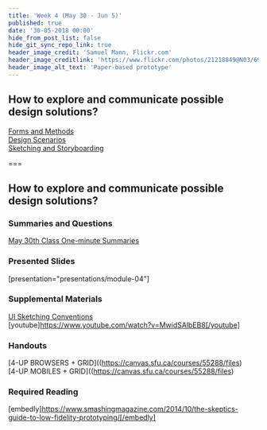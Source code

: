 ```yaml
---
title: 'Week 4 (May 30 - Jun 5)'
published: true
date: '30-05-2018 00:00'
hide_from_post_list: false
hide_git_sync_repo_link: true
header_image_credit: 'Samuel Mann, Flickr.com'
header_image_creditlink: 'https://www.flickr.com/photos/21218849@N03/6968244538/'
header_image_alt_text: 'Paper-based prototype'
---
```


## How to explore and communicate possible design solutions?
[Forms and Methods](../../presentations/module-04#/module-04-4)  
[Design Scenarios](../../presentations/module-04#/module-04-5)  
[Sketching and Storyboarding](../../presentations/module-04#/module-04-6)  

===

## **How to explore and communicate possible design solutions?**

### Summaries and Questions  
[May 30th Class One-minute Summaries](https://canvas.sfu.ca/courses/55288/assignments)

### Presented Slides  
[presentation="presentations/module-04"]

### Supplemental Materials  
[UI Sketching Conventions](https://www.youtube.com/watch?v=MwidSAlbEB8)  
[youtube]https://www.youtube.com/watch?v=MwidSAlbEB8[/youtube]  

### Handouts
[4-UP BROWSERS + GRID]((https://canvas.sfu.ca/courses/55288/files)  
[4-UP MOBILES + GRID]((https://canvas.sfu.ca/courses/55288/files)  

### Required Reading  
[embedly]https://www.smashingmagazine.com/2014/10/the-skeptics-guide-to-low-fidelity-prototyping/[/embedly]
